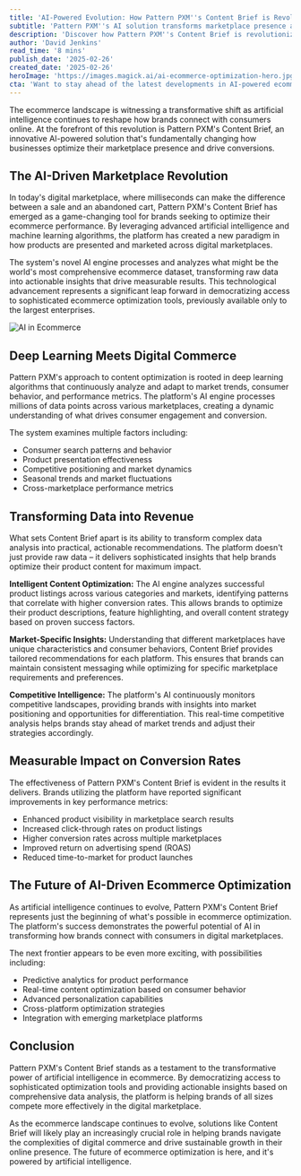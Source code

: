 ```yaml
---
title: 'AI-Powered Evolution: How Pattern PXM''s Content Brief is Revolutionizing Ecommerce Conversion Rates'
subtitle: 'Pattern PXM''s AI solution transforms marketplace presence and drives conversions'
description: 'Discover how Pattern PXM''s Content Brief is revolutionizing ecommerce with AI-powered optimization tools that transform marketplace presence and boost conversions through actionable insights and advanced machine learning.'
author: 'David Jenkins'
read_time: '8 mins'
publish_date: '2025-02-26'
created_date: '2025-02-26'
heroImage: 'https://images.magick.ai/ai-ecommerce-optimization-hero.jpg'
cta: 'Want to stay ahead of the latest developments in AI-powered ecommerce? Follow us on LinkedIn for exclusive insights and updates on how artificial intelligence is transforming the digital marketplace landscape.'
---
```


The ecommerce landscape is witnessing a transformative shift as artificial intelligence continues to reshape how brands connect with consumers online. At the forefront of this revolution is Pattern PXM's Content Brief, an innovative AI-powered solution that's fundamentally changing how businesses optimize their marketplace presence and drive conversions.

## The AI-Driven Marketplace Revolution

In today's digital marketplace, where milliseconds can make the difference between a sale and an abandoned cart, Pattern PXM's Content Brief has emerged as a game-changing tool for brands seeking to optimize their ecommerce performance. By leveraging advanced artificial intelligence and machine learning algorithms, the platform has created a new paradigm in how products are presented and marketed across digital marketplaces.

The system's novel AI engine processes and analyzes what might be the world's most comprehensive ecommerce dataset, transforming raw data into actionable insights that drive measurable results. This technological advancement represents a significant leap forward in democratizing access to sophisticated ecommerce optimization tools, previously available only to the largest enterprises.

![AI in Ecommerce](https://i.magick.ai/AI-Ecommerce-Content-Optimization.webp)

## Deep Learning Meets Digital Commerce

Pattern PXM's approach to content optimization is rooted in deep learning algorithms that continuously analyze and adapt to market trends, consumer behavior, and performance metrics. The platform's AI engine processes millions of data points across various marketplaces, creating a dynamic understanding of what drives consumer engagement and conversion.

The system examines multiple factors including:
- Consumer search patterns and behavior
- Product presentation effectiveness
- Competitive positioning and market dynamics
- Seasonal trends and market fluctuations
- Cross-marketplace performance metrics

## Transforming Data into Revenue

What sets Content Brief apart is its ability to transform complex data analysis into practical, actionable recommendations. The platform doesn't just provide raw data – it delivers sophisticated insights that help brands optimize their product content for maximum impact.

**Intelligent Content Optimization:** The AI engine analyzes successful product listings across various categories and markets, identifying patterns that correlate with higher conversion rates. This allows brands to optimize their product descriptions, feature highlighting, and overall content strategy based on proven success factors.

**Market-Specific Insights:** Understanding that different marketplaces have unique characteristics and consumer behaviors, Content Brief provides tailored recommendations for each platform. This ensures that brands can maintain consistent messaging while optimizing for specific marketplace requirements and preferences.

**Competitive Intelligence:** The platform's AI continuously monitors competitive landscapes, providing brands with insights into market positioning and opportunities for differentiation. This real-time competitive analysis helps brands stay ahead of market trends and adjust their strategies accordingly.

## Measurable Impact on Conversion Rates

The effectiveness of Pattern PXM's Content Brief is evident in the results it delivers. Brands utilizing the platform have reported significant improvements in key performance metrics:
- Enhanced product visibility in marketplace search results
- Increased click-through rates on product listings
- Higher conversion rates across multiple marketplaces
- Improved return on advertising spend (ROAS)
- Reduced time-to-market for product launches

## The Future of AI-Driven Ecommerce Optimization

As artificial intelligence continues to evolve, Pattern PXM's Content Brief represents just the beginning of what's possible in ecommerce optimization. The platform's success demonstrates the powerful potential of AI in transforming how brands connect with consumers in digital marketplaces.

The next frontier appears to be even more exciting, with possibilities including:
- Predictive analytics for product performance
- Real-time content optimization based on consumer behavior
- Advanced personalization capabilities
- Cross-platform optimization strategies
- Integration with emerging marketplace platforms

## Conclusion

Pattern PXM's Content Brief stands as a testament to the transformative power of artificial intelligence in ecommerce. By democratizing access to sophisticated optimization tools and providing actionable insights based on comprehensive data analysis, the platform is helping brands of all sizes compete more effectively in the digital marketplace.

As the ecommerce landscape continues to evolve, solutions like Content Brief will likely play an increasingly crucial role in helping brands navigate the complexities of digital commerce and drive sustainable growth in their online presence. The future of ecommerce optimization is here, and it's powered by artificial intelligence.